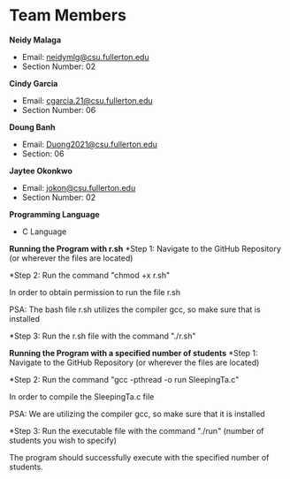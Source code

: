 # Team Members
**Neidy Malaga**
* Email: neidymlg@csu.fullerton.edu
* Section Number: 02

**Cindy Garcia**
* Email: cgarcia.21@csu.fullerton.edu
* Section Number: 06

**Doung Banh**
* Email: Duong2021@csu.fullerton.edu
* Section: 06

**Jaytee Okonkwo**
* Email: jokon@csu.fullerton.edu    
* Section Number: 02

**Programming Language**
* C Language

**Running the Program with r.sh**
*Step 1:
 Navigate to the GitHub Repository (or wherever the files are located)


*Step 2:
Run the command "chmod +x r.sh"  

In order to obtain permission to run the file r.sh

PSA: The bash file r.sh utilizes the compiler gcc, so make sure that is installed

*Step 3:
Run the r.sh file with the command "./r.sh"

**Running the Program with a specified number of students**
*Step 1:
 Navigate to the GitHub Repository (or wherever the files are located)


*Step 2:
Run the command "gcc -pthread -o run SleepingTa.c"  

In order to compile the SleepingTa.c file

PSA: We are utilizing the compiler gcc, so make sure that it is installed

*Step 3:
Run the executable file with the command "./run" (number of students you wish to specify)

The program should successfully execute with the specified number of students.





